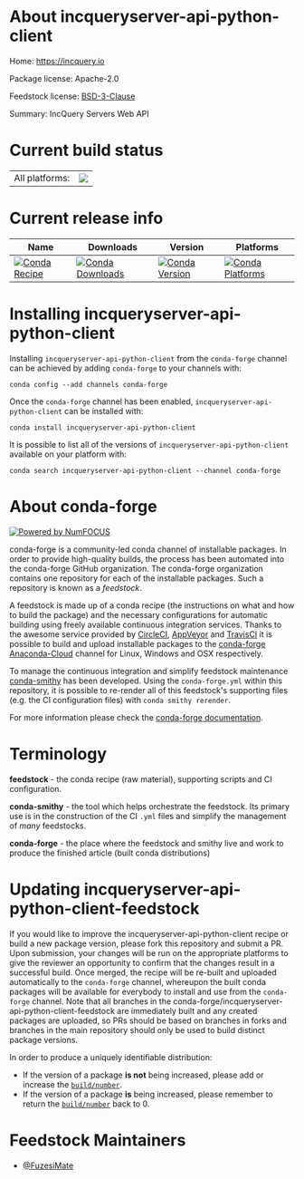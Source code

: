 About incqueryserver-api-python-client
======================================

Home: https://incquery.io

Package license: Apache-2.0

Feedstock license: [BSD-3-Clause](https://github.com/conda-forge/incqueryserver-api-python-client-feedstock/blob/master/LICENSE.txt)

Summary: IncQuery Servers Web API

Current build status
====================


<table><tr><td>All platforms:</td>
    <td>
      <a href="https://dev.azure.com/conda-forge/feedstock-builds/_build/latest?definitionId=11971&branchName=master">
        <img src="https://dev.azure.com/conda-forge/feedstock-builds/_apis/build/status/incqueryserver-api-python-client-feedstock?branchName=master">
      </a>
    </td>
  </tr>
</table>

Current release info
====================

| Name | Downloads | Version | Platforms |
| --- | --- | --- | --- |
| [![Conda Recipe](https://img.shields.io/badge/recipe-incqueryserver--api--python--client-green.svg)](https://anaconda.org/conda-forge/incqueryserver-api-python-client) | [![Conda Downloads](https://img.shields.io/conda/dn/conda-forge/incqueryserver-api-python-client.svg)](https://anaconda.org/conda-forge/incqueryserver-api-python-client) | [![Conda Version](https://img.shields.io/conda/vn/conda-forge/incqueryserver-api-python-client.svg)](https://anaconda.org/conda-forge/incqueryserver-api-python-client) | [![Conda Platforms](https://img.shields.io/conda/pn/conda-forge/incqueryserver-api-python-client.svg)](https://anaconda.org/conda-forge/incqueryserver-api-python-client) |

Installing incqueryserver-api-python-client
===========================================

Installing `incqueryserver-api-python-client` from the `conda-forge` channel can be achieved by adding `conda-forge` to your channels with:

```
conda config --add channels conda-forge
```

Once the `conda-forge` channel has been enabled, `incqueryserver-api-python-client` can be installed with:

```
conda install incqueryserver-api-python-client
```

It is possible to list all of the versions of `incqueryserver-api-python-client` available on your platform with:

```
conda search incqueryserver-api-python-client --channel conda-forge
```


About conda-forge
=================

[![Powered by NumFOCUS](https://img.shields.io/badge/powered%20by-NumFOCUS-orange.svg?style=flat&colorA=E1523D&colorB=007D8A)](http://numfocus.org)

conda-forge is a community-led conda channel of installable packages.
In order to provide high-quality builds, the process has been automated into the
conda-forge GitHub organization. The conda-forge organization contains one repository
for each of the installable packages. Such a repository is known as a *feedstock*.

A feedstock is made up of a conda recipe (the instructions on what and how to build
the package) and the necessary configurations for automatic building using freely
available continuous integration services. Thanks to the awesome service provided by
[CircleCI](https://circleci.com/), [AppVeyor](https://www.appveyor.com/)
and [TravisCI](https://travis-ci.com/) it is possible to build and upload installable
packages to the [conda-forge](https://anaconda.org/conda-forge)
[Anaconda-Cloud](https://anaconda.org/) channel for Linux, Windows and OSX respectively.

To manage the continuous integration and simplify feedstock maintenance
[conda-smithy](https://github.com/conda-forge/conda-smithy) has been developed.
Using the ``conda-forge.yml`` within this repository, it is possible to re-render all of
this feedstock's supporting files (e.g. the CI configuration files) with ``conda smithy rerender``.

For more information please check the [conda-forge documentation](https://conda-forge.org/docs/).

Terminology
===========

**feedstock** - the conda recipe (raw material), supporting scripts and CI configuration.

**conda-smithy** - the tool which helps orchestrate the feedstock.
                   Its primary use is in the construction of the CI ``.yml`` files
                   and simplify the management of *many* feedstocks.

**conda-forge** - the place where the feedstock and smithy live and work to
                  produce the finished article (built conda distributions)


Updating incqueryserver-api-python-client-feedstock
===================================================

If you would like to improve the incqueryserver-api-python-client recipe or build a new
package version, please fork this repository and submit a PR. Upon submission,
your changes will be run on the appropriate platforms to give the reviewer an
opportunity to confirm that the changes result in a successful build. Once
merged, the recipe will be re-built and uploaded automatically to the
`conda-forge` channel, whereupon the built conda packages will be available for
everybody to install and use from the `conda-forge` channel.
Note that all branches in the conda-forge/incqueryserver-api-python-client-feedstock are
immediately built and any created packages are uploaded, so PRs should be based
on branches in forks and branches in the main repository should only be used to
build distinct package versions.

In order to produce a uniquely identifiable distribution:
 * If the version of a package **is not** being increased, please add or increase
   the [``build/number``](https://conda.io/docs/user-guide/tasks/build-packages/define-metadata.html#build-number-and-string).
 * If the version of a package **is** being increased, please remember to return
   the [``build/number``](https://conda.io/docs/user-guide/tasks/build-packages/define-metadata.html#build-number-and-string)
   back to 0.

Feedstock Maintainers
=====================

* [@FuzesiMate](https://github.com/FuzesiMate/)

